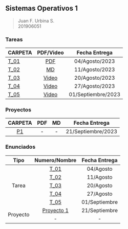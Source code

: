 ## Sistemas Operativos 1

> Juan F. Urbina S. <br>
> 201906051

### Tareas

|CARPETA|PDF/Video|Fecha Entrega|
|:---|:-:|:-:|
|[T_01](./Tareas/Tarea_01/)|[PDF](./Tareas/Tarea_01/[SO1]T1_201906051.pdf)|04/Agosto/2023|
|[T_02](./Tareas/Tarea_02/)|[MD](./Tareas/Tarea_02/)|11/Agosto/2023|
|[T_03](./Tareas/Tarea_03/)|[Video](https://drive.google.com/file/d/1mnV9PEcGuNS6zN7jOB6BCr_SWJcBWDHB/view?usp=drive_link)|20/Agosto/2023|
|[T_04](./Tareas/Tarea_04/)|[Video](https://drive.google.com/file/d/1VeqgU8UFpJvqbP32iZCPp42nTT87oADD/view?usp=sharing)|27/Agosto/2023|
|[T_05](./Tareas//Tarea_05/)|[Video](https://drive.google.com/file/d/1kw1QMrLJW599E-76PYhEImhxe_60Gz3K/view?usp=sharing)|01/Septiembre/2023|



### Proyectos

|CARPETA|PDF|MD|Fecha Entrega|
|:-:|:-:|:-:|:-:|
|[P1](./Proyectos/Proyecto1/)|-|-|21/Septiembre/2023|

### Enunciados

<table>
    <thead>
        <tr>
            <th>Tipo</th>
            <th>Numero/Nombre</th>
            <th>Fecha Entrega</th>
        </tr>
    </thead>
    <tbody>
        <tr>
            <td rowspan=5 align="center">Tarea</td>
            <td rowspan=1 align="center"><a href="./Enunciados/Tareas/SO1_T1_2S2023.pdf">T_01</a></td>
            <td align="center">04/Agosto</td>
        </tr>
        <tr>
            <td rowspan=1 align="center"><a href="./Enunciados/Tareas/SO1_T2_2S2023.pdf">T_02</a></td>
            <td align="center">11/Agosto</td>
        </tr>
        <tr>
            <td rowspan=1 align="center"><a href="./Enunciados/Tareas/SO1_T3_2S2023.pdf">T_03</a></td>
            <td align="center">20/Agosto</td>
        </tr>
        <tr>
            <td rowspan=1 align="center"><a href="./Enunciados/Tareas/SO1_T4_2S2023.pdf">T_04</a></td>
            <td align="center">27/Agosto</td>
        </tr>
        <tr>
            <td rowspan=1 align="center"><a href="./Enunciados/Tareas/SO1_T5_2S2023.pdf">T_05</a></td>
            <td align="center">01/Septiembre</td>
        </tr>
        <tr>
            <td rowspan=2 align="center">Proyecto</td>
            <td rowspan=1 align="center"><a href="./Enunciados/Proyectos/SO1_P1_2S2023.pdf">Proyecto 1</a></td>
            <td align="center">21/Septiembre</td>
        </tr>
        <tr>
            <td rowspan=1 align="center">-</td>
            <td align="center">-</td>
        </tr>
    </tbody>
</table>
